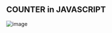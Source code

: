 ## COUNTER in JAVASCRIPT
![image](https://github.com/Hafiz-Arham2006/COUNTER-in-JAVASCRIPT/assets/142540236/34062bcb-653c-4803-8801-ff7578bd1a4c)
